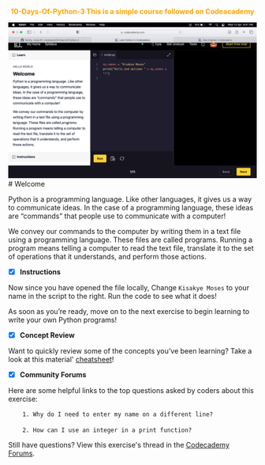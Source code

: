 <p align="center" style="color:#FFa500">
 <strong> 10-Days-Of-Python-3 This is a simple course followed on Codeacademy </strong> </p>

<img src="demo.png" alt="this is demo of the Codeacademy IDE">
# Welcome

Python is a programming language. Like other languages, it gives us a way to communicate ideas. In the case of a programming language, these ideas are “commands” that people use to communicate with a computer!

We convey our commands to the computer by writing them in a text file using a programming language. These files are called programs. Running a program means telling a computer to read the text file, translate it to the set of operations that it understands, and perform those actions.

- [X] **Instructions**

Now since you have opened the file locally, Change `Kisakye Moses` to your name in the script to the right. Run the code to see what it does!

As soon as you’re ready, move on to the next exercise to begin learning to write your own Python programs!

- [X] **Concept Review**

Want to quickly review some of the concepts you’ve been learning? Take a look at this material' [cheatsheet](https://www.codecademy.com/learn/learn-python-3/modules/learn-python3-hello-world/cheatsheet)!

- [X] **Community Forums**

Here are some helpful links to the top questions asked by coders about this exercise:

        1. Why do I need to enter my name on a different line?

        2. How can I use an integer in a print function?

Still have questions? View this exercise's thread in the [Codecademy Forums](https://discuss.codecademy.com/t/371593?_gl=1*nil4w0*_ga*NDM3ODQ0NDk5LjE2ODEzMTEzNzc.*_ga_3LRZM6TM9L*MTY4MTMxMTQzMy4xLjEuMTY4MTMxMjY4OC40My4wLjA.).

